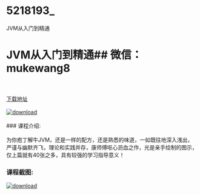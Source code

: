 # 5218193_
JVM从入门到精通
# JVM从入门到精通## 微信：mukewang8
<br/></br>[下载地址](http://www.36tz.cn/article/5218193 "下载地址")
<br/></br>[![download](http://36tz.cn/muke_img/2021_02_1-7-300x169.png "下载地址")](http://www.36tz.cn/article/5218193 "下载地址")
<br/></br>### 课程介绍:<br/></br>为你庖丁解牛JVM，还是一样的配方，还是熟悉的味道，一如既往地深入浅出，严谨与幽默齐飞，理论和实践并存，康师傅呕心沥血之作，光是亲手绘制的图示，仅上篇就有40张之多，具有较强的学习指导意义！

### 课程截图:
[![download](http://36tz.cn/muke_img/2021_02_2-8.png "下载地址")](http://www.36tz.cn/article/5218193 "下载地址")
